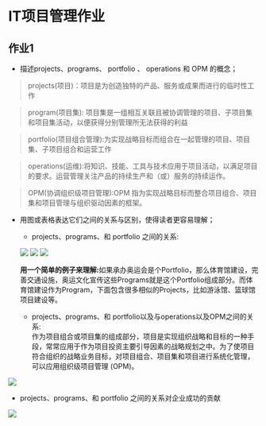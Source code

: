 # IT项目管理作业
## 作业1
* 描述projects、programs、 portfolio 、 operations 和 OPM 的概念；
> projects(项目)：项目是为创造独特的产品、服务或成果而进行的临时性工作<br>

> program(项目集): 项目集是一组相互关联且被协调管理的项目、子项目集和项目集活动，以便获得分别管理所无法获得的利益<br>

> portfolio(项目组合管理):为实现战略目标而组合在一起管理的项目、项目集、子项目组合和运营工作<br>

> operations(运维):将知识、技能、工具与技术应用于项目活动，以满足项目的要求。运营管理关注产品的持续生产和（或）服务的持续运作。<br>

> OPM(协调组织级项目管理):OPM 指为实现战略目标而整合项目组合、项目集和项目管理与组织驱动因素的框架。<br>

* 用图或表格表达它们之间的关系与区别，使得读者更容易理解；
  * projects、programs、和 portfolio 之间的关系:<br>
  
   ![](https://github.com/zhangzien/IT-/blob/master/homework1/3.png)
   ![](https://github.com/zhangzien/IT-/blob/master/homework1/1.png)
   ![](https://github.com/zhangzien/IT-/blob/master/homework1/2.png)

  <b>用一个简单的例子来理解:</b>如果承办奥运会是个Portfolio，那么体育馆建设，完善交通设施，奥运文化宣传这些Programs就是这个Portfolio组成部分。而体育馆建设作为Program，下面包含很多相似的Projects，比如游泳馆、篮球馆项目建设等。


  * projects、programs、和 portfolio以及与operations以及OPM之间的关系:<br>
作为项目组合或项目集的组成部分，项目是实现组织战略和目标的一种手段，常常应用于作为项目投资主要引导因素的战略规划之中。为了使项目符合组织的战略业务目标，对项目组合、项目集和项目进行系统化管理，可以应用组织级项目管理 (OPM)。<br>

 ![](https://github.com/zhangzien/IT-/blob/master/homework1/4.png)

  * projects、programs、和 portfolio 之间的关系对企业成功的贡献<br>
  
  ![](https://github.com/zhangzien/IT-/blob/master/homework1/5.png)

